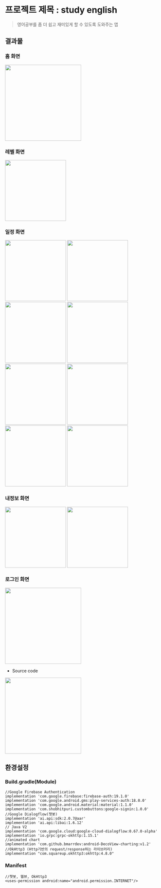 프로젝트 제목 : study english
=====================================
>영어공부를 좀 더 쉽고 재미있게 할 수 있도록 도와주는 앱

결과물
-----------------------
### 홈 화면

<div>
  <img width="250" src="https://user-images.githubusercontent.com/43267195/87910748-7c2d9c80-caa5-11ea-91f0-4d8c3fad6d8d.gif">
</div>

### 레벨 화면

<img width="200" src="https://user-images.githubusercontent.com/43267195/83660141-6e0fe380-a5ff-11ea-82b0-d7439ee6ca9e.gif">

### 일정 화면

<div>
  <img width="200" src="https://user-images.githubusercontent.com/43267195/83614132-bc04f700-a5bf-11ea-8ebe-dda40a071a22.jpg"> 
  <img width="200" src="https://user-images.githubusercontent.com/43267195/83614176-d0e18a80-a5bf-11ea-8bb2-02794345ad40.jpg">
  <img width="200" src="https://user-images.githubusercontent.com/43267195/83614229-e22a9700-a5bf-11ea-8c5a-038a2bdbb475.jpg"> 
  <img width="200" src="https://user-images.githubusercontent.com/43267195/83614286-f373a380-a5bf-11ea-9338-8acf5b34fe4a.jpg">
  <img width="200" src="https://user-images.githubusercontent.com/43267195/83614416-21f17e80-a5c0-11ea-9077-c96a4d136f55.jpg">
  <img width="200" src="https://user-images.githubusercontent.com/43267195/83614338-071f0a00-a5c0-11ea-9f99-cd437115120f.jpg"> 
  <img width="200" src="https://user-images.githubusercontent.com/43267195/83614590-60873900-a5c0-11ea-9b0a-14ff1856ebae.jpg"> 
  <img width="200" src="https://user-images.githubusercontent.com/43267195/83614629-6ed55500-a5c0-11ea-803d-7c5fced91098.jpg">
</div>

### 내정보 화면

<div>
  <img width="200" src="https://user-images.githubusercontent.com/43267195/83612921-06857400-a5be-11ea-84ea-e0b12f98cbb6.jpg"> 
  <img width="200" src="https://user-images.githubusercontent.com/43267195/83613333-94f9f580-a5be-11ea-99ca-bc86c8c158b6.jpg"> 
</div>

### 로그인 화면

<div>
  <img width="250" src="https://user-images.githubusercontent.com/43267195/87910888-b72fd000-caa5-11ea-87f0-06c5957c541f.gif">
</div>

- Source code
<div>
  <img width="250" src="https://user-images.githubusercontent.com/43267195/87911293-5785f480-caa6-11ea-889c-e4a12fd32c7d.PNG">
</div>

환경설정
--------------------------
### Build.gradle(Module)
```
//Google Firebase Authentication 
implementation 'com.google.firebase:firebase-auth:19.1.0'
implementation 'com.google.android.gms:play-services-auth:18.0.0'
implementation 'com.google.android.material:material:1.1.0'
implementation 'com.shobhitpuri.custombuttons:google-signin:1.0.0'
//Google Dialogflow(챗봇)
implementation 'ai.api:sdk:2.0.7@aar'
implementation 'ai.api:libai:1.6.12'
// Java V2
implementation 'com.google.cloud:google-cloud-dialogflow:0.67.0-alpha'
implementation 'io.grpc:grpc-okhttp:1.15.1'
//animated chart
implementation 'com.github.bmarrdev:android-DecoView-charting:v1.2'
//OkHttp3 (Http기반의 request/response하는 라이브러리)
implementation "com.squareup.okhttp3:okhttp:4.8.0"

```
### Manifest
```
//챗봇, 웹뷰, OkHttp3
<uses-permission android:name="android.permission.INTERNET"/> 
```
